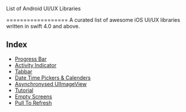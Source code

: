 List of Android UI/UX Libraries

==================
A curated list of awesome iOS UI/UX libraries written in swift 4.0 and above.

## Index
* [Progress Bar](AndroidControls/readme_pages/activity_indicator.md)
* [Activity Indicator](readme_pages/activity_indicator.md)
* [Tabbar](Controls/readme_pages/tabbar.md)
* [Date Time Pickers & Calenders](Controls/readme_pages/date_time_calendar.md)
* [Asynchronysed UIImageView](Controls/readme_pages/image_view.md)
* [Tutorial](Controls/readme_pages/tutorial.md)
* [Empty Screens](Controls/readme_pages/empty_screens.md)
* [Pull To Refresh](Controls/readme_pages/pull_to_refresh.md)